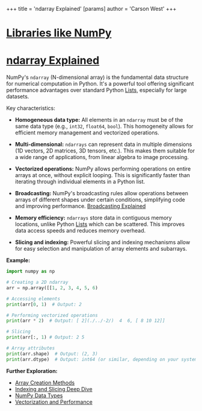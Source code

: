 +++
 title = 'ndarray Explained'
[params]
	author = 'Carson West'
+++
# [Libraries like NumPy](./../libraries-like-numpy/)
# [ndarray Explained](./../ndarray-explained/) 
NumPy's `ndarray` (N-dimensional array) is the fundamental data structure for numerical computation in Python.  It's a powerful tool offering significant performance advantages over standard Python [Lists](./../lists/), especially for large datasets.

Key characteristics:

* **Homogeneous data type:**  All elements in an `ndarray` must be of the same data type (e.g., `int32`, `float64`, `bool`). This homogeneity allows for efficient memory management and vectorized operations.

* **Multi-dimensional:**  `ndarrays` can represent data in multiple dimensions (1D vectors, 2D matrices, 3D tensors, etc.).  This makes them suitable for a wide range of applications, from linear algebra to image processing.

* **Vectorized operations:**  NumPy allows performing operations on entire arrays at once, without explicit looping. This is significantly faster than iterating through individual elements in a Python list.

* **Broadcasting:**  NumPy's broadcasting rules allow operations between arrays of different shapes under certain conditions, simplifying code and improving performance.  [Broadcasting Explained](./../broadcasting-explained/)

* **Memory efficiency:**  `ndarrays` store data in contiguous memory locations, unlike Python [Lists](./../lists/) which can be scattered. This improves data access speeds and reduces memory overhead.

* **Slicing and indexing:**  Powerful slicing and indexing mechanisms allow for easy selection and manipulation of array elements and subarrays.

**Example:**

```python
import numpy as np

# Creating a 2D ndarray
arr = np.array([[1, 2, 3, 4, 5, 6)

# Accessing elements
print(arr[0, 1)  # Output: 2

# Performing vectorized operations
print(arr * 2)  # Output: [ 2](./../-2/)  4  6, [ 8 10 12]]

# Slicing
print(arr[:, 1) # Output: 2 5

# Array attributes
print(arr.shape)  # Output: (2, 3)
print(arr.dtype)  # Output: int64 (or similar, depending on your system)
```

**Further Exploration:**

* [Array Creation Methods](./../array-creation-methods/)
* [Indexing and Slicing Deep Dive](./../indexing-and-slicing-deep-dive/)
* [NumPy Data Types](./../numpy-data-types/)
* [Vectorization and Performance](./../vectorization-and-performance/)


